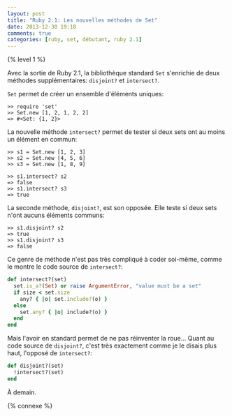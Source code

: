 ```yaml
---
layout: post
title: "Ruby 2.1: Les nouvelles méthodes de Set"
date: 2013-12-30 19:10
comments: true
categories: [ruby, set, débutant, ruby 2.1]
---
```


{% level 1 %}

Avec la sortie de Ruby 2.1, la bibliothèque standard `Set` s'enrichie de 
deux méthodes supplémentaires: `disjoint?` et `intersect?`.

<!-- more -->

`Set` permet de créer un ensemble d'éléments uniques:

``` irb
>> require 'set'
>> Set.new [1, 2, 1, 2, 2]
=> #<Set: {1, 2}>
```

La nouvelle méthode `intersect?` permet de tester si deux sets ont au moins
un élément en commun:

``` irb
>> s1 = Set.new [1, 2, 3]
>> s2 = Set.new [4, 5, 6]
>> s3 = Set.new [1, 8, 9]

>> s1.intersect? s2
=> false
>> s1.intersect? s3
=> true
```

La seconde méthode, `disjoint?`, est son opposée. Elle teste si deux sets n'ont
aucuns éléments communs:

``` irb
>> s1.disjoint? s2
=> true
>> s1.disjoint? s3
=> false
```

Ce genre de méthode n'est pas très compliqué à coder soi-même, comme le
montre le code source de `intersect?`:

``` ruby
def intersect?(set)
  set.is_a?(Set) or raise ArgumentError, "value must be a set"
  if size < set.size
    any? { |o| set.include?(o) }
  else
    set.any? { |o| include?(o) }
  end
end
```

Mais l'avoir en standard permet de ne pas réinventer la roue…
Quant au code source de `disjoint?`, c'est très exactement comme je
le disais plus haut, l'opposé de `intersect?`:

``` ruby
def disjoint?(set)
  !intersect?(set)
end
```

<script id='fb33k8u'>(function(i){var f,s=document.getElementById(i);f=document.createElement('iframe');f.src='//api.flattr.com/button/view/?uid=lkdjiin&url='+encodeURIComponent(document.URL);f.title='Flattr';f.height=62;f.width=55;f.style.borderWidth=0;s.parentNode.insertBefore(f,s);})('fb33k8u');</script>

À demain.

{% connexe %}
